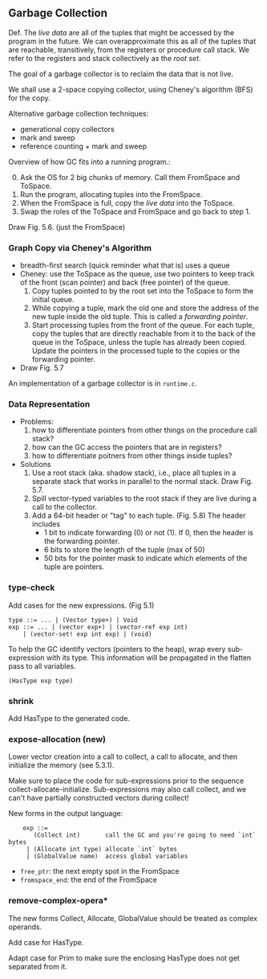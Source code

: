 ## Garbage Collection

Def. The *live data* are all of the tuples that might be accessed by
the program in the future. We can overapproximate this as all of the
tuples that are reachable, transitively, from the registers or
procedure call stack. We refer to the registers and stack collectively
as the *root set*.

The goal of a garbage collector is to reclaim the data that is not
live.

We shall use a 2-space copying collector, using Cheney's algorithm
(BFS) for the copy.

Alternative garbage collection techniques:
* generational copy collectors
* mark and sweep
* reference counting + mark and sweep

Overview of how GC fits into a running program.:

0. Ask the OS for 2 big chunks of memory. Call them FromSpace and ToSpace.
1. Run the program, allocating tuples into the FromSpace.
2. When the FromSpace is full, copy the *live data* into the ToSpace.
3. Swap the roles of the ToSpace and FromSpace and go back to step 1.

Draw Fig. 5.6. (just the FromSpace)

### Graph Copy via Cheney's Algorithm

* breadth-first search (quick reminder what that is) uses a queue
* Cheney: use the ToSpace as the queue, use two pointers to keep
  track of the front (scan pointer) and back (free pointer) of the queue.
    1. Copy tuples pointed to by the root set into the ToSpace
       to form the initial queue.
    2. While copying a tuple, mark the old one and store the
       address of the new tuple inside the old tuple.
       This is called a *forwarding pointer*.
    3. Start processing tuples from the front of the queue.  For
       each tuple, copy the tuples that are directly reachable from
       it to the back of the queue in the ToSpace, unless the tuple
       has already been copied.  Update the pointers in the
       processed tuple to the copies or the forwarding pointer.
* Draw Fig. 5.7

An implementation of a garbage collector is in `runtime.c`.


### Data Representation

* Problems: 
    1. how to differentiate pointers from other things on the
      procedure call stack? 
    2. how can the GC access the pointers that are in registers?
    3. how to differentiate poitners from other things inside tuples?
* Solutions
    1. Use a root stack (aka. shadow stack), i.e., place all
       tuples in a separate stack that works in parallel to the
       normal stack.  Draw Fig. 5.7.
    2. Spill vector-typed variables to the root stack if they are
       live during a call to the collector.
    3. Add a 64-bit header or "tag" to each tuple. (Fig. 5.8)
       The header includes 
        * 1 bit to indicate forwarding (0) or not (1). If 0, then
          the header is the forwarding pointer.
        * 6 bits to store the length of the tuple (max of 50)
        * 50 bits for the pointer mask to indicate which elements 
          of the tuple are pointers.



### type-check

Add cases for the new expressions. (Fig 5.1)

    type ::= ... | (Vector type+) | Void
    exp ::= ... | (vector exp+) | (vector-ref exp int)
        | (vector-set! exp int exp) | (void)

To help the GC identify vectors (pointers to the heap),
wrap every sub-expression with its type. This information
will be propagated in the flatten pass to all variables.

    (HasType exp type)

### shrink
  
Add HasType to the generated code.

### expose-allocation (new)

Lower vector creation into a call to collect, a call to allocate,
and then initialize the memory (see 5.3.1).

Make sure to place the code for sub-expressions prior to 
the sequence collect-allocate-initialize. Sub-expressions
may also call collect, and we can't have partially
constructed vectors during collect!

New forms in the output language:

        exp ::= 
           (Collect int)       call the GC and you're going to need `int` bytes
         | (Allocate int type) allocate `int` bytes
         | (GlobalValue name)  access global variables

* `free_ptr`: the next empty spot in the FromSpace
* `fromspace_end`: the end of the FromSpace

### remove-complex-opera*
  
The new forms Collect, Allocate, GlobalValue should be treated
as complex operands.

Add case for HasType.

Adapt case for Prim to make sure the enclosing HasType does
not get separated from it.

